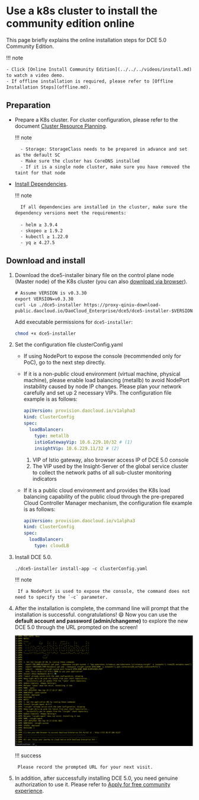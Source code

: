 # Use a k8s cluster to install the community edition online

This page briefly explains the online installation steps for DCE 5.0 Community Edition.

!!! note

    - Click [Online Install Community Edition](../../../videos/install.md) to watch a video demo.
    - If offline installation is required, please refer to [Offline Installation Steps](offline.md).

## Preparation

- Prepare a K8s cluster. For cluster configuration, please refer to the document [Cluster Resource Planning](../resources.md).

    !!! note

        - Storage: StorageClass needs to be prepared in advance and set as the default SC
        - Make sure the cluster has CoreDNS installed
        - If it is a single node cluster, make sure you have removed the taint for that node

- [Install Dependencies](../../install-tools.md).

    !!! note

        If all dependencies are installed in the cluster, make sure the dependency versions meet the requirements:
      
        - helm ≥ 3.9.4
        - skopeo ≥ 1.9.2
        - kubectl ≥ 1.22.0
        - yq ≥ 4.27.5

## Download and install

1. Download the dce5-installer binary file on the control plane node (Master node) of the K8s cluster (you can also [download via browser](../../../download/dce5.md)).

    ```shell
    # Assume VERSION is v0.3.30
    export VERSION=v0.3.30
    curl -Lo ./dce5-installer https://proxy-qiniu-download-public.daocloud.io/DaoCloud_Enterprise/dce5/dce5-installer-$VERSION
    ```

    Add executable permissions for `dce5-installer`:

    ```bash
    chmod +x dce5-installer
    ```

2. Set the configuration file clusterConfig.yaml

    - If using NodePort to expose the console (recommended only for PoC), go to the next step directly.

    - If it is a non-public cloud environment (virtual machine, physical machine), please enable load balancing (metallb) to avoid NodePort instability caused by node IP changes. Please plan your network carefully and set up 2 necessary VIPs. The configuration file example is as follows:

        ```yaml
        apiVersion: provision.daocloud.io/v1alpha3
        kind: ClusterConfig
        spec:
          loadBalancer:
            type: metallb 
            istioGatewayVip: 10.6.229.10/32 # (1)
            insightVip: 10.6.229.11/32 # (2)
        ```

        1. VIP of Istio gateway, also browser access IP of DCE 5.0 console
        2. The VIP used by the Insight-Server of the global service cluster to collect the network paths of all sub-cluster monitoring indicators

    - If it is a public cloud environment and provides the K8s load balancing capability of the public cloud through the pre-prepared Cloud Controller Manager mechanism, the configuration file example is as follows:

        ```yaml
        apiVersion: provision.daocloud.io/v1alpha3
        kind: ClusterConfig
        spec:
          loadBalancer:
            type: cloudLB
        ```

3. Install DCE 5.0.

    ```shell
    ./dce5-installer install-app -c clusterConfig.yaml
    ```

    !!! note

        If a NodePort is used to expose the console, the command does not need to specify the `-c` parameter.

4. After the installation is complete, the command line will prompt that the installation is successful. congratulations! :smile: Now you can use the **default account and password (admin/changeme)** to explore the new DCE 5.0 through the URL prompted on the screen!

    ![Installation successful](../../images/success.png)

    !!! success

        Please record the prompted URL for your next visit.

5. In addition, after successfully installing DCE 5.0, you need genuine authorization to use it. Please refer to [Apply for free community experience](../../../dce/license0.md).
